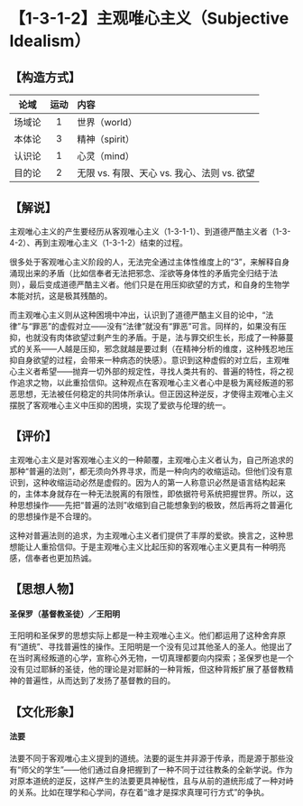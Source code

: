 # 【1-3-1-2】主观唯心主义（Subjective Idealism）

## 【构造方式】
| 论域 | 运动           | 内容 |
|:----:|:----------------:|:-----|
| 场域论   | 1|  世界（world）  |
| 本体论   | 3| 精神（spirit）   |
| 认识论   |1 |  心灵（mind）  |
| 目的论   | 2|  无限 vs. 有限、天心 vs. 我心、法则 vs. 欲望  |

## 【解说】
主观唯心主义的产生要经历从客观唯心主义（1-3-1-1）、到道德严酷主义者（1-3-4-2）、再到主观唯心主义（1-3-1-2）结束的过程。

很多处于客观唯心主义阶段的人，无法完全通过主体性维度上的“3”，来解释自身涌现出来的矛盾（比如信奉者无法把邪念、淫欲等身体性的矛盾完全归结于法则），最后变成道德严酷主义者。他们只是在用压抑欲望的方式，和自身的生物学本能对抗，这是极其残酷的。

而主观唯心主义则从这种困境中冲出，认识到了道德严酷主义目的论中，“法律”与“罪恶”的虚假对立——没有“法律”就没有“罪恶”可言。同样的，如果没有压抑，也就没有肉体欲望过剩产生的矛盾。于是，法与罪交织生长，形成了一种藤蔓式的关系——人越是压抑，邪念就越是要过剩（在精神分析的维度，这种残忍地压抑自身欲望的过程，会带来一种病态的快感）。意识到这种虚假的对立后，主观唯心主义者希望——抛弃一切外部的规定性，寻找人类共有的、普遍的特性，将之视作追求之物，以此重拾信仰。这种观点在客观唯心主义者心中是极为离经叛道的邪恶思想，无法被任何稳定的共同体所承认。但正因这种逆反，才使得主观唯心主义摆脱了客观唯心主义中压抑的困境，实现了爱欲与伦理的统一。

## 【评价】
主观唯心主义是对客观唯心主义的一种颠覆，主观唯心主义者认为，自己所追求的那种“普遍的法则”，都无须向外界寻求，而是一种向内的收缩运动。但他们没有意识到，这种收缩运动必然是虚假的。因为人的第一人称意识必然是语言结构起来的，主体本身就存在一种无法脱离的有限性，即依据符号系统把握世界。所以，这种思想操作——先把“普遍的法则”收缩到自己能想象到的极致，然后再将之普遍化的思想操作是不合理的。

这种对普遍法则的追求，为主观唯心主义者们提供了丰厚的爱欲。换言之，这种思想能让人重拾信仰。于是主观唯心主义比起压抑的客观唯心主义更具有一种明亮感，信奉者也更加热诚。
## 【思想人物】
#### 圣保罗（基督教圣徒）／王阳明
王阳明和圣保罗的思想实际上都是一种主观唯心主义。他们都运用了这种舍弃原有“道统”、寻找普遍性的操作。王阳明是一个没有见过其他圣人的圣人。他提出了在当时离经叛道的心学，宣称心外无物，一切真理都要向内探索；圣保罗也是一个没有见过耶稣的圣徒，他的理论是对耶稣的一种背叛，但这种背叛扩展了基督教精神的普遍性，从而达到了发扬了基督教的目的。

## 【文化形象】
#### 法要
法要不同于客观唯心主义提到的道统。法要的诞生并非源于传承，而是源于那些没有“师父的学生”——他们通过自身把握到了一种不同于过往教条的全新学说。作为对原本道统的逆反，这样产生的法要更具神秘性，且与从前的道统形成了一种对峙的关系。比如在理学和心学间，存在着“谁才是探求真理可行方式”的争执。
